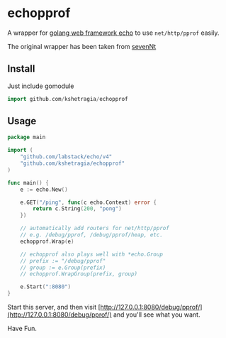 echopprof
========

A wrapper for [golang web framework echo](https://github.com/labstack/echo) to use `net/http/pprof` easily.

The original wrapper has been taken from [sevenNt](http://github.com/sevenNt/echo-pprof)

## Install

Just include gomodule

```go
import github.com/kshetragia/echopprof
```

## Usage

```go
package main

import (
	"github.com/labstack/echo/v4"
	"github.com/kshetragia/echopprof"
)

func main() {
	e := echo.New()

	e.GET("/ping", func(c echo.Context) error {
		return c.String(200, "pong")
	})

	// automatically add routers for net/http/pprof
	// e.g. /debug/pprof, /debug/pprof/heap, etc.
	echopprof.Wrap(e)

	// echopprof also plays well with *echo.Group
	// prefix := "/debug/pprof"
	// group := e.Group(prefix)
	// echopprof.WrapGroup(prefix, group)

	e.Start(":8080")
}
```

Start this server, and then visit [http://127.0.0.1:8080/debug/pprof/](http://127.0.0.1:8080/debug/pprof/) and you'll see what you want.

Have Fun.
